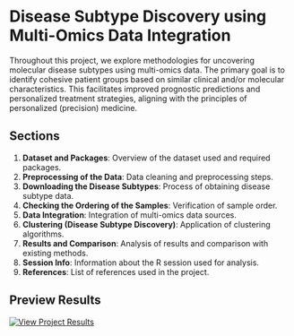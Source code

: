 # Disease Subtype Discovery using Multi-Omics Data Integration

Throughout this project, we explore methodologies for uncovering molecular disease subtypes using multi-omics data. The primary goal is to identify cohesive patient groups based on similar clinical and/or molecular characteristics. This facilitates improved prognostic predictions and personalized treatment strategies, aligning with the principles of personalized (precision) medicine.

## Sections
1. **Dataset and Packages**: Overview of the dataset used and required packages.
2. **Preprocessing of the Data**: Data cleaning and preprocessing steps.
3. **Downloading the Disease Subtypes**: Process of obtaining disease subtype data.
4. **Checking the Ordering of the Samples**: Verification of sample order.
5. **Data Integration**: Integration of multi-omics data sources.
6. **Clustering (Disease Subtype Discovery)**: Application of clustering algorithms.
7. **Results and Comparison**: Analysis of results and comparison with existing methods.
8. **Session Info**: Information about the R session used for analysis.
9. **References**: List of references used in the project.

## Preview Results
[![View Project Results](https://img.shields.io/badge/View%20Project%20Results-HTML-blue)](https://htmlpreview.github.io/?https://github.com/tabaraei/disease-subtype-discovery/blob/master/main.html)
